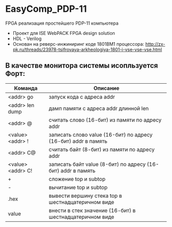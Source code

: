 ﻿# EasyComp_PDP-11
FPGA реализация простейшего PDP-11 компьютера 
* Проект для ISE WebPACK FPGA design solution
* HDL - Verilog
* Основан на реверс-инжиниринг коде 1801ВМ1 процессора: 
http://zx-pk.ru/threads/23978-tsifrovaya-arkheologiya-1801-i-vse-vse-vse.html  
## В качестве монитора системы исопльзуется Форт:  
| Команда  | Описание |
| ------------- | ------------- |
| \<addr> go | запуск кода с адреса addr |  
| \<addr> len dump | дамп памяти с адреса addr длинной len  |
| \<addr> @ | считать слово (16-бит) из памяти по адресу addr  |
| \<value> \<addr> ! | записать слово value (16-бит) по адресу (16-бит) addr в память  
| \<addr> С@ | считать байт (8-бит) из памяти по адресу addr  
| \<value> \<addr> С! | записать байт value (8-бит) по адресу (16-бит) addr в память  
| \+ | сложение top и subtop  
| \- | вычитание top и subtop  
| .hex | вывести вершину стека top в шестнадцатеричном виде  
| value | внести в стек значение (16-бит) в шестнадцатеричном виде
